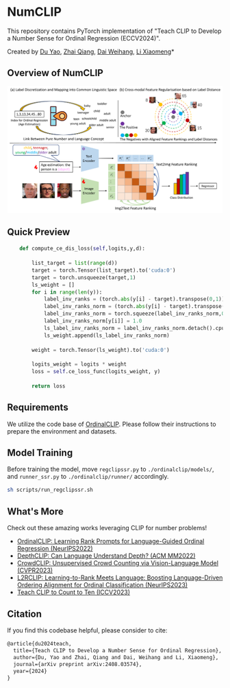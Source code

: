 # NumCLIP

This repository contains PyTorch implementation of "Teach CLIP to Develop a Number Sense for Ordinal Regression (ECCV2024)".

Created by [Du Yao](https://scholar.google.com.hk/citations?user=8krbrWsAAAAJ&hl=zh-CN), [Zhai Qiang](https://scholar.google.com.hk/citations?hl=zh-CN&user=3I5VuhUAAAAJ), [Dai Weihang](https://scholar.google.com.hk/citations?hl=zh-CN&user=4iTfHyQAAAAJ), [Li Xiaomeng](https://xmengli.github.io/)\*

## Overview of NumCLIP
![intro](figs/numclip.png)

## Quick Preview


```python
    def compute_ce_dis_loss(self,logits,y,d):

        list_target = list(range(d))
        target = torch.Tensor(list_target).to('cuda:0')
        target = torch.unsqueeze(target,1)
        ls_weight = []
        for i in range(len(y)):
            label_inv_ranks = (torch.abs(y[i] - target).transpose(0,1))
            label_inv_ranks_norm = (torch.abs(y[i] - target).transpose(0,1)) / torch.sum(label_inv_ranks,dim=1) * (d-1)
            label_inv_ranks_norm = torch.squeeze(label_inv_ranks_norm,0)
            label_inv_ranks_norm[y[i]] = 1.0
            ls_label_inv_ranks_norm = label_inv_ranks_norm.detach().cpu().numpy().tolist()
            ls_weight.append(ls_label_inv_ranks_norm)

        weight = torch.Tensor(ls_weight).to('cuda:0')

        logits_weight = logits * weight
        loss = self.ce_loss_func(logits_weight, y)

        return loss
```

## Requirements
We utilize the code base of [OrdinalCLIP](https://github.com/xk-huang/OrdinalCLIP). Please follow their instructions to prepare the environment and datasets.

## Model Training
Before training the model, move `regclipssr.py` to `./ordinalclip/models/`, and `runner_ssr.py` to `./ordinalclip/runner/` accordingly.

```bash
sh scripts/run_regclipssr.sh
```



## What's More
Check out these amazing works leveraging CLIP for number problems!

- [OrdinalCLIP: Learning Rank Prompts for Language-Guided Ordinal Regression (NeurIPS2022)](https://github.com/xk-huang/OrdinalCLIP)
- [DepthCLIP: Can Language Understand Depth? (ACM MM2022)](https://github.com/Adonis-galaxy/DepthCLIP?tab=readme-ov-file#depthclip-can-language-understand-depth)
- [CrowdCLIP: Unsupervised Crowd Counting via Vision-Language Model (CVPR2023)](https://github.com/dk-liang/CrowdCLIP)
- [L2RCLIP: Learning-to-Rank Meets Language: Boosting Language-Driven Ordering Alignment for Ordinal Classification (NeurIPS2023)](https://github.com/raywang335/L2RCLIP)
- [Teach CLIP to Count to Ten (ICCV2023)](https://teaching-clip-to-count.github.io/)


## Citation
If you find this codebase helpful, please consider to cite:

```
@article{du2024teach,
  title={Teach CLIP to Develop a Number Sense for Ordinal Regression},
  author={Du, Yao and Zhai, Qiang and Dai, Weihang and Li, Xiaomeng},
  journal={arXiv preprint arXiv:2408.03574},
  year={2024}
}
```
